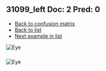 ## 31099_left Doc: 2 Pred: 0
- [Back to confusion matrix](https://github.com/juliandewit/kaggle_retinopathy/blob/master/matrix.md)
- [Back to list](https://github.com/juliandewit/kaggle_retinopathy/blob/master/lists/20/list.md)
- [Next example in list](https://github.com/juliandewit/kaggle_retinopathy/blob/master/lists/20/31/31312_left.md)

![Eye](https://retinopaty.blob.core.windows.net/size1024/31099_left_2.jpeg)

### 

![Eye]()

